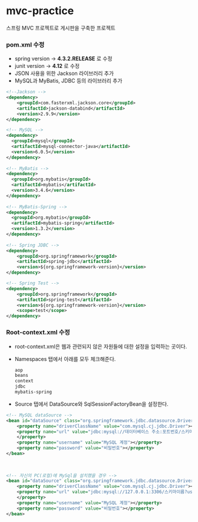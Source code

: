# mvc-practice

스프링 MVC 프로젝트로 게시판을 구축한 프로젝트



### pom.xml 수정

- spring version -> **4.3.2.RELEASE** 로 수정
- junit version -> **4.12** 로 수정
- JSON 사용을 위한 Jackson 라이브러리 추가
- MySQL과 MyBatis, JDBC 등의 라이브러리 추가

```xml
<!--Jackson -->
<dependency>
	<groupId>com.fasterxml.jackson.core</groupId>
	<artifactId>jackson-databind</artifactId>
	<version>2.9.9</version>
</dependency>

<!-- MySQL -->
<dependency>
  <groupId>mysql</groupId>
  <artifactId>mysql-connector-java</artifactId>
  <version>6.0.5</version>
</dependency>
        
<!-- MyBatis -->
<dependency>
  <groupId>org.mybatis</groupId>
  <artifactId>mybatis</artifactId>
  <version>3.4.6</version>
</dependency>
		
<!-- MyBatis-Spring -->
<dependency>
  <groupId>org.mybatis</groupId>
  <artifactId>mybatis-spring</artifactId>
  <version>1.3.2</version>
</dependency>
        
<!-- Spring JDBC -->
<dependency>
	<groupId>org.springframework</groupId>
	<artifactId>spring-jdbc</artifactId>
	<version>${org.springframework-version}</version>
</dependency>

<!-- Spring Test -->
<dependency>
	<groupId>org.springframework</groupId>
	<artifactId>spring-test</artifactId>
	<version>${org.springframework-version}</version>
	<scope>test</scope>
</dependency>
```



### Root-context.xml 수정

- root-context.xml은 웹과 관련되지 않은 자원들에 대한 설정을 입력하는 곳이다.

- Namespaces 탭에서 아래를 모두 체크해준다.

  ```xml
  aop
  beans
  context
  jdbc
  mybatis-spring
  ```

- Source 탭에서 DataSource와 SqlSessionFactoryBean을 설정한다.

```xml
<!-- MySQL dataSource -->
<bean id="dataSource" class="org.springframework.jdbc.datasource.DriverManagerDataSource">
	<property name="driverClassName" value="com.mysql.cj.jdbc.Driver"></property>
	<property name="url" value="jdbc:mysql://데이터베이스 주소:포트번호/스키마이름?useSSL=false&amp;serverTimezone=UTC">
	</property>
	<property name="username" value="MySQL 계정"></property>
	<property name="password" value="비밀번호"></property>
</bean>        
        
 
 
<!-- 자신의 PC(로컬)에 MySql을 설치했을 경우 -->
<bean id="dataSource" class="org.springframework.jdbc.datasource.DriverManagerDataSource">
	<property name="driverClassName" value="com.mysql.cj.jdbc.Driver"></property>
	<property name="url" value="jdbc:mysql://127.0.0.1:3306/스키마이름?useSSL=false&amp;serverTimezone=UTC">
	</property>
	<property name="username" value="MySQL 계정"></property>
	<property name="password" value="비밀번호"></property>
</bean>
```

